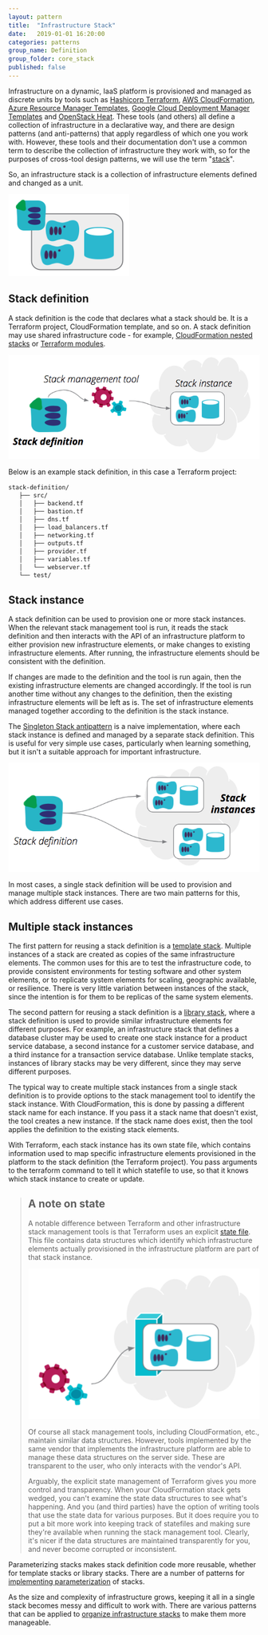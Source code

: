 ```yaml
---
layout: pattern
title:  "Infrastructure Stack"
date:   2019-01-01 16:20:00
categories: patterns
group_name: Definition
group_folder: core_stack
published: false
---
```


Infrastructure on a dynamic, IaaS platform is provisioned and managed as discrete units by tools such as [Hashicorp Terraform](https://www.terraform.io/), [AWS CloudFormation](https://aws.amazon.com/cloudformation/), [Azure Resource Manager Templates](https://docs.microsoft.com/en-us/azure/azure-resource-manager/resource-group-overview), [Google Cloud Deployment Manager Templates](https://cloud.google.com/deployment-manager/) and [OpenStack Heat](https://wiki.openstack.org/wiki/Heat). These tools (and others) all define a collection of infrastructure in a declarative way, and there are design patterns (and anti-patterns) that apply regardless of which one you work with. However, these tools and their documentation don't use a common term to describe the collection of infrastructure they work with, so for the purposes of cross-tool design patterns, we will use the term "[stack](http://infrastructure-as-code.com/patterns/2018/03/28/defining-stacks.html)".

So, an infrastructure stack is a collection of infrastructure elements defined and changed as a unit.

![An infrastructure stack is a collection of infrastructure elements managed as a unit](images/infrastructure-stack.png)


## Stack definition

A stack definition is the code that declares what a stack should be. It is a Terraform project, CloudFormation template, and so on. A stack definition may use shared infrastructure code - for example, [CloudFormation nested stacks](https://aws.amazon.com/blogs/devops/use-nested-stacks-to-create-reusable-templates-and-support-role-specialization/) or [Terraform modules](https://www.terraform.io/docs/modules/index.html).

![A stack definition is code used to provision stack instances](images/stack-definition.png)

Below is an example stack definition, in this case a Terraform project:

~~~ console
stack-definition/
   ├── src/
   │   ├── backend.tf
   │   ├── bastion.tf
   │   ├── dns.tf
   │   ├── load_balancers.tf
   │   ├── networking.tf
   │   ├── outputs.tf
   │   ├── provider.tf
   │   ├── variables.tf
   │   └── webserver.tf
   └── test/
~~~


## Stack instance

A stack definition can be used to provision one or more stack instances. When the relevant stack management tool is run, it reads the stack definition and then interacts with the API of an infrastructure platform to either provision new infrastructure elements, or make changes to existing infrastructure elements. After running, the infrastructure elements should be consistent with the definition.

If changes are made to the definition and the tool is run again, then the existing infrastructure elements are changed accordingly. If the tool is run another time without any changes to the definition, then the existing infrastructure elements will be left as is. The set of infrastructure elements managed together according to the definition is the stack instance.

The [Singleton Stack antipattern](singleton-stack.html) is a naive implementation, where each stack instance is defined and managed by a separate stack definition. This is useful for very simple use cases, particularly when learning something, but it isn't a suitable approach for important infrastructure.

![Multiple stack instances can be provisioned from a single stack definition](images/stack-instances.png)

In most cases, a single stack definition will be used to provision and manage multiple stack instances. There are two main patterns for this, which address different use cases.


## Multiple stack instances

The first pattern for reusing a stack definition is a [template stack](template-stack.html). Multiple instances of a stack are created as copies of the same infrastructure elements. The common uses for this are to test the infrastructure code, to provide consistent environments for testing software and other system elements, or to replicate system elements for scaling, geographic available, or resilience. There is very little variation between instances of the stack, since the intention is for them to be replicas of the same system elements.

The second pattern for reusing a stack definition is a [library stack](library-stack.html), where a stack definition is used to provide similar infrastructure elements for different purposes. For example, an infrastructure stack that defines a database cluster may be used to create one stack instance for a product service database, a second instance for a customer service database, and a third instance for a transaction service database. Unlike template stacks, instances of library stacks may be very different, since they may serve different purposes.

The typical way to create multiple stack instances from a single stack definition is to provide options to the stack management tool to identify the stack instance. With CloudFormation, this is done by passing a different stack name for each instance. If you pass it a stack name that doesn't exist, the tool creates a new instance. If the stack name does exist, then the tool applies the definition to the existing stack elements.

With Terraform, each stack instance has its own state file, which contains information used to map specific infrastructure elements provisioned in the platform to the stack definition (the Terraform project). You pass arguments to the terraform command to tell it which statefile to use, so that it knows which stack instance to create or update.


> ## A note on state
> 
> A notable difference between Terraform and other infrastructure stack management tools is that Terraform uses an explicit [state file](https://www.terraform.io/docs/state/). This file contains data structures which identify which infrastructure elements actually provisioned in the infrastructure platform are part of that stack instance.
>
> ![Stack state](images/stack-state.png)
> 
> Of course all stack management tools, including CloudFormation, etc., maintain similar data structures. However, tools implemented by the same vendor that implements the infrastructure platform are able to manage these data structures on the server side. These are transparent to the user, who only interacts with the vendor's API. 
> 
> Arguably, the explicit state management of Terraform gives you more control and transparency. When your CloudFormation stack gets wedged, you can't examine the state data structures to see what's happening. And you (and third parties) have the option of writing tools that use the state data for various purposes. But it does require you to put a bit more work into keeping track of statefiles and making sure they're available when running the stack management tool. Clearly, it's nicer if the data structures are maintained transparently for you, and never become corrupted or inconsistent.


Parameterizing stacks makes stack definition code more reusable, whether for template stacks or library stacks. There are a number of patterns for [implementing parameterization](../stack-parameters/) of stacks.

As the size and complexity of infrastructure grows, keeping it all in a single stack becomes messy and difficult to work with. There are various patterns that can be applied to [organize infrastructure stacks](../stack-structures/) to make them more manageable.

